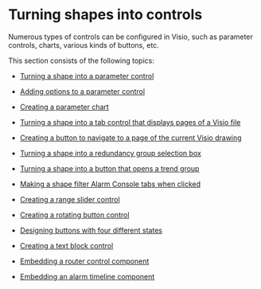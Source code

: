 # Turning shapes into controls

Numerous types of controls can be configured in Visio, such as parameter controls, charts, various kinds of buttons, etc.

This section consists of the following topics:

- [Turning a shape into a parameter control](Turning_a_shape_into_a_parameter_control.md)

- [Adding options to a parameter control](Adding_options_to_a_parameter_control.md)

- [Creating a parameter chart](Creating_a_parameter_chart.md)

- [Turning a shape into a tab control that displays pages of a Visio file](Turning_a_shape_into_a_tab_control_that_displays_pages_of_a_Visio_file.md)

- [Creating a button to navigate to a page of the current Visio drawing](Creating_a_button_to_navigate_to_a_page_of_the_current_Visio_drawing.md)

- [Turning a shape into a redundancy group selection box](Turning_a_shape_into_a_redundancy_group_selection_box.md)

- [Turning a shape into a button that opens a trend group](Turning_a_shape_into_a_button_that_opens_a_trend_group.md)

- [Making a shape filter Alarm Console tabs when clicked](Making_a_shape_filter_Alarm_Console_tabs_when_clicked.md)

- [Creating a range slider control](Creating_a_range_slider_control.md)

- [Creating a rotating button control](Creating_a_rotating_button_control.md)

- [Designing buttons with four different states](Designing_buttons_with_four_different_states.md)

- [Creating a text block control](Creating_a_text_block_control.md)

- [Embedding a router control component](Embedding_a_router_control_component.md)

- [Embedding an alarm timeline component](Embedding_an_alarm_timeline_component.md)
